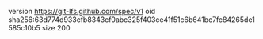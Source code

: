 version https://git-lfs.github.com/spec/v1
oid sha256:63d774d933cfb8343cf0abc325f403ce41f51c6b641bc7fc84265de1585c10b5
size 200
